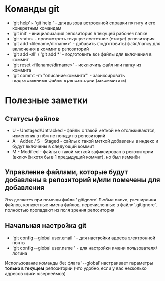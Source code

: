 # Команды git

- 'git help' и 'git help <command>' - для вызова встроенной справки по гиту и его конкретным командам
- 'git init' - инициализация репозитория в текущей рабочей папке
- 'git status' - просмотреть текущее состояние (статус) репозитория
- 'git add <filename/dirname>' - добавить (подготовить) файл/папку для включения в коммит в репозиторий
- 'git add -all' / 'git add *' - подготовить все файлы для включения в коммит
- 'git reset <filename/dirname>' - исключить файл или папку из коммита
- 'git commit -m "описание коммита"' - зафиксировать подготовленные файлы в репозитории (закоммитить) 

# Полезные заметки

## Статусы файлов

- U - Unstaged/Untracked - файлы с такой меткой не отслеживаются, изменения в нём не попадут в репозиторий
- A - Added / S - Staged - файлы с такой меткой добавлены в индекс и будут включены в следующий коммит
- M - Modified           - файлы с такой меткой зафиксирован в репозитории (включён хотя бы в 1 предыдущий коммит), но был изменён

## Управление файлами, которые будут добавлены в репозиторий и/или помечены для добавления 

Это делается при помощи файла '.gitignore'
Любые папки, расширения файлов, конкретные имена файлов, перечисленные в файле '.gitignore', полностью пропадают из поля зрения репозитория

## Начальная настройка git

- 'git config --global user.email <email>' - для настройки адреса электронной почты
- 'git config --global user.name <name>' - для настройки имени пользователя/логина

Использование команды без флага '--global' настраивает параметры **только в текущем** репозитории (что удобно, если у вас несколько адресов и/или юзернеймов)
